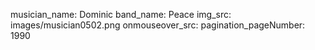 musician_name: Dominic
band_name: Peace
img_src: images/musician0502.png
onmouseover_src: 
pagination_pageNumber: 1990